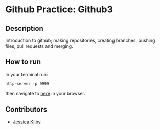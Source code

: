 # Github Practice: Github3

## Description
Introduction to github; making repositories, creating branches, pushing files, pull requests and merging.

## How to run
In your terminal run:
```
http-server -p 9999
```
then navigate to [here](http://localhost:9999) in your browser.

## Contributors
- [Jessica Kilby](https://github.com/jessicakilby)
